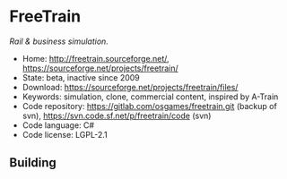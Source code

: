 # FreeTrain

_Rail & business simulation._

- Home: http://freetrain.sourceforge.net/, https://sourceforge.net/projects/freetrain/
- State: beta, inactive since 2009
- Download: https://sourceforge.net/projects/freetrain/files/
- Keywords: simulation, clone, commercial content, inspired by A-Train
- Code repository: https://gitlab.com/osgames/freetrain.git (backup of svn), https://svn.code.sf.net/p/freetrain/code (svn)
- Code language: C#
- Code license: LGPL-2.1

## Building

